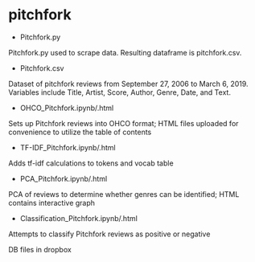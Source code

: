 # pitchfork


- Pitchfork.py

Pitchfork.py used to scrape data.  Resulting dataframe is pitchfork.csv.

- Pitchfork.csv

Dataset of pitchfork reviews from September 27, 2006 to March 6, 2019.  Variables include Title, Artist, Score, Author, Genre, Date, and Text.  

- OHCO_Pitchfork.ipynb/.html

Sets up Pitchfork reviews into OHCO format; HTML files uploaded for convenience to utilize the table of contents

- TF-IDF_Pitchfork.ipynb/.html 

Adds tf-idf calculations to tokens and vocab table

- PCA_Pitchfork.ipynb/.html

PCA of reviews to determine whether genres can be identified; HTML contains interactive graph

- Classification_Pitchfork.ipynb/.html 

Attempts to classify Pitchfork reviews as positive or negative



DB files in dropbox

